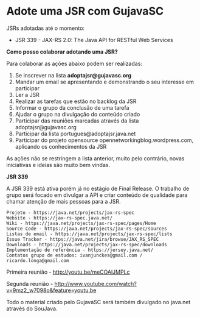 Adote uma JSR com GujavaSC
=========

JSRs adotadas até o momento:
<ul>
<li>JSR 339 - JAX-RS 2.0: The Java API for RESTful Web Services</li>
</ul>

<b>Como posso colaborar adotando uma JSR?</b>

Para colaborar as ações abaixo podem ser realizadas:
<ol>
<li>Se inscrever na lista <b>adoptajsr@gujavasc.org</b></li>
<li>Mandar um email se apresentando e demonstrando o seu interesse em participar</li>
<li>Ler a JSR</li>
<li>Realizar as tarefas que estão no backlog da JSR</li>
<li>Informar o grupo da conclusão de uma tarefa</li>
<li>Ajudar o grupo na divulgação do conteúdo criado</li>
<li>Participar das reuniões marcadas através da lista adoptajsr@gujavasc.org</li>
<li>Participar da lista portugues@adoptajsr.java.net</li>
<li>Participar do projeto opensource opennetworkingblog.wordpress.com, aplicando os conhecimentos da JSR</li>
</ol>

As ações não se restringem a lista anterior, muito pelo contrário, novas iniciativas e ideias são muito bem vindas.

<b>JSR 339</b>

A JSR 339 está ativa porém já no estágio de Final Release. O trabalho de grupo será focado em divulgar a API e criar conteúdo de qualidade para chamar atenção de mais pessoas para a JSR.

    Projeto - https://java.net/projects/jax-rs-spec   
    Website - https://jax-rs-spec.java.net/
    Wiki - https://java.net/projects/jax-rs-spec/pages/Home   
    Source Code - https://java.net/projects/jax-rs-spec/sources   
    Listas de email - https://java.net/projects/jax-rs-spec/lists
    Issue Tracker - https://java.net/jira/browse/JAX_RS_SPEC
    Downloads - https://java.net/projects/jax-rs-spec/downloads
    Implementação de referência - https://jersey.java.net/
    Contatos grupo de estudos: ivanjunckes@gmail.com / ricardo.longa@gmail.com

Primeira reunião - http://youtu.be/meCOAlJMPLc 

Segunda reunião - http://www.youtube.com/watch?v=9mz2_w7098o&feature=youtu.be

    
Todo o material criado pelo GujavaSC será também divulgado no java.net através do SouJava.
